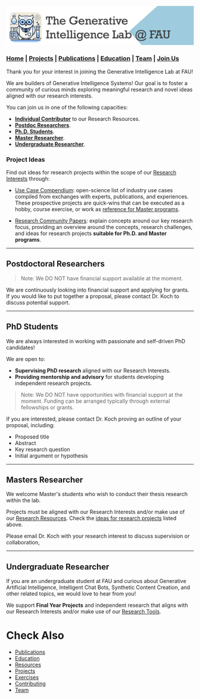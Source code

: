 ![GeniLab-banner](./images/genilab-banner.png)

### [Home](README.md) | [Projects](PROJECTS.md) | [Publications](KNOWLEDGE.md#publications) | [Education](KNOWLEDGE.md#education) | [Team](PEOPLE.md) |  [Join Us](JOIN.md)


Thank you for your interest in joining the Generative Intelligence Lab at FAU!

We are builders of Generative Intelligence Systems! Our goal is to foster a  community of curious minds exploring meaningful research and novel ideas aligned with our research interests. 

You can join us in one of the following capacities:

* **[Individual Contributor](CONTRIBUTE.md)**  to our Research Resources.
* **[Postdoc Researchers](#postdoctoral-researchers)**.
* **[Ph.D. Students](#phd-students)**.
* **[Master Researcher](#master-researcher)**.
* **[Undergraduate Researcher](#undergradute-researcher)**.

### Project Ideas

Find out ideas for research projects within the scope of our [Research Interests](README.md#scope) through:

* [Use Case Compendium](./EXERCISES.md): open-science list of industry use cases compiled from exchanges with experts, publications, and experiences. These prospective projects are quick-wins that can be executed as a hobby, course exercise, or work as  [reference for Master programs](#masters-researcher). 

* [Research Community Papers](https://medium.com/generative-intelligence-lab/community-papers-series-ebacc91b47ea): explain concepts around our key research focus, providing an overview around the concepts, research challenges, and ideas for research projects **suitable for Ph.D. and Master programs**. 


---

## Postdoctoral Researchers

> Note: We DO NOT have financial support available at the moment.

We are continuously looking into financial support and applying for grants.  If you would like to put together a proposal, please contact Dr. Koch to discuss potential support.

---

## PhD Students

We are always interested in working with passionate and self-driven PhD candidates!

We are open to:
* **Supervising PhD research** aligned with our Research Interests.
* **Providing mentorship and advisory** for students developing independent research projects.

> Note: We DO NOT have opportunities with financial support at the moment. Funding can be arranged typically through external fellowships or grants.

If you are interested, please contact Dr. Koch proving an outline of your proposal, including:
* Proposed title
* Abstract
* Key research question
* Initial argument or hypothesis


---

## Masters Researcher

We welcome Master's students who wish to conduct their thesis research within the lab. 

Projects must be aligned with our Research Interests and/or make use of our [Research Resources](./PROJECTS.md#resources). Check the [ideas for research projects](#project-ideas) listed above.

Please email Dr. Koch with your research interest to discuss supervision or collaboration, 

---

## Undergraduate Researcher

If you are an undergraduate student at FAU and curious about Generative Artificial Intelligence, Intelligent Chat Bots, Synthetic Content Creation, and other related topics, we would love to hear from you!  

We support **Final Year Projects** and independent research that aligns with our Research Interests and/or make use of our [Research Tools](README.md#research-tools).


# Check Also

* [Publications](KNOWLEDGE.md#publications)
* [Education](KNOWLEDGE.md#education)
* [Resources](PROJECTS.md#resources)
* [Projects](PROJECTS.md)
* [Exercises](EXERCISES.md)
* [Contributing](CONTRIBUTE.md)
* [Team](PEOPLE.md)
  

